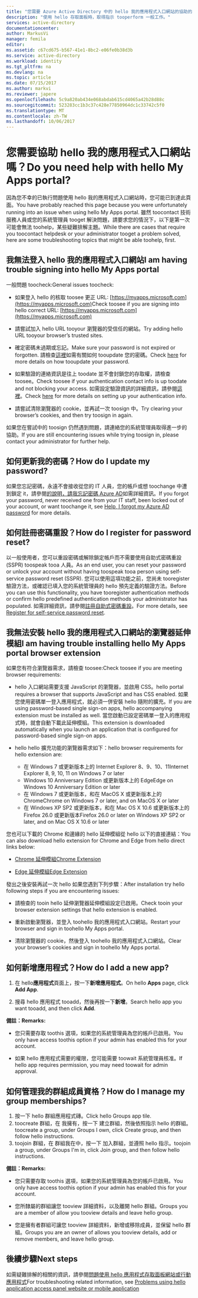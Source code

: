 ```yaml
---
title: "您需要 Azure Active Directory 中的 hello 我的應用程式入口網站的協助的 aaaDo |Microsoft 文件"
description: "使用 hello 存取面板時，取得指示 tooperform 一般工作。"
services: active-directory
documentationcenter: 
author: MarkusVi
manager: femila
editor: 
ms.assetid: c67cd675-b567-41e1-8bc2-e06fe0b38d3b
ms.service: active-directory
ms.workload: identity
ms.tgt_pltfrm: na
ms.devlang: na
ms.topic: article
ms.date: 07/15/2017
ms.author: markvi
ms.reviewer: japere
ms.openlocfilehash: 5c9a820ab434e068abdab615cd4065a42b28d88c
ms.sourcegitcommit: 523283cc1b3c37c428e77850964dc1c33742c5f0
ms.translationtype: MT
ms.contentlocale: zh-TW
ms.lasthandoff: 10/06/2017
---
```

# <a name="do-you-need-help-with-hello-my-apps-portal"></a><span data-ttu-id="2c333-103">您需要協助 hello 我的應用程式入口網站嗎？</span><span class="sxs-lookup"><span data-stu-id="2c333-103">Do you need help with hello My Apps portal?</span></span>

<span data-ttu-id="2c333-104">因為您不幸的已執行問題使用 hello 我的應用程式入口網站時，您可能已到達此頁面。</span><span class="sxs-lookup"><span data-stu-id="2c333-104">You have probably reached this page because you were unfortunately running into an issue when using hello My Apps portal.</span></span> <span data-ttu-id="2c333-105">雖然 toocontact 技術服務人員或您的系統管理員 tooget 解決問題，請要求您的情況下，以下是第一次可能會無法 toohelp，某些疑難排解主題。</span><span class="sxs-lookup"><span data-stu-id="2c333-105">While there are cases that require you toocontact helpdesk or your administrator tooget a problem solved, here are some troubleshooting topics that might be able toohelp, first.</span></span>

## <a name="i-am-having-trouble-signing-into-hello-my-apps-portal"></a><span data-ttu-id="2c333-106">我無法登入 hello 我的應用程式入口網站</span><span class="sxs-lookup"><span data-stu-id="2c333-106">I am having trouble signing into hello My Apps portal</span></span>

<span data-ttu-id="2c333-107">一般問題 toocheck:</span><span class="sxs-lookup"><span data-stu-id="2c333-107">General issues toocheck:</span></span>

- <span data-ttu-id="2c333-108">如果登入 hello 的核取 toosee 更正 URL: [https://myapps.microsoft.com](https://myapps.microsoft.com)</span><span class="sxs-lookup"><span data-stu-id="2c333-108">Check toosee if you are signing into hello correct URL: [https://myapps.microsoft.com](https://myapps.microsoft.com)</span></span>

- <span data-ttu-id="2c333-109">請嘗試加入 hello URL tooyour 瀏覽器的受信任的網站。</span><span class="sxs-lookup"><span data-stu-id="2c333-109">Try adding hello URL tooyour browser’s trusted sites.</span></span>

- <span data-ttu-id="2c333-110">確定密碼未過期或忘記。</span><span class="sxs-lookup"><span data-stu-id="2c333-110">Make sure your password is not expired or forgotten.</span></span> <span data-ttu-id="2c333-111">請檢查[這裡](active-directory-passwords-update-your-own-password.md)如需有關如何 tooupdate 您的密碼。</span><span class="sxs-lookup"><span data-stu-id="2c333-111">Check [here](active-directory-passwords-update-your-own-password.md) for more details on how tooupdate your password.</span></span>

- <span data-ttu-id="2c333-112">如果驗證的連絡資訊是往上 toodate 並不會封鎖您的存取權，請檢查 toosee。</span><span class="sxs-lookup"><span data-stu-id="2c333-112">Check toosee if your authentication contact info is up toodate and not blocking your access.</span></span> <span data-ttu-id="2c333-113">如需設定驗證資訊的詳細資訊，請參閱[這裡](https://docs.microsoft.com/en-us/azure/multi-factor-authentication/end-user/multi-factor-authentication-end-user)。</span><span class="sxs-lookup"><span data-stu-id="2c333-113">Check [here](https://docs.microsoft.com/en-us/azure/multi-factor-authentication/end-user/multi-factor-authentication-end-user) for more details on setting up your authentication info.</span></span>

- <span data-ttu-id="2c333-114">請嘗試清除瀏覽器的 cookie，並再試一次 toosign 中。</span><span class="sxs-lookup"><span data-stu-id="2c333-114">Try clearing your browser’s cookies, and then try toosign in again.</span></span>

<span data-ttu-id="2c333-115">如果您在嘗試中的 toosign 仍然遇到問題，請連絡您的系統管理員取得進一步的協助。</span><span class="sxs-lookup"><span data-stu-id="2c333-115">If you are still encountering issues while trying toosign in, please contact your administrator for further help.</span></span>


## <a name="how-do-i-update-my-password"></a><span data-ttu-id="2c333-116">如何更新我的密碼？</span><span class="sxs-lookup"><span data-stu-id="2c333-116">How do I update my password?</span></span>

<span data-ttu-id="2c333-117">如果您忘記密碼，永遠不會接收從您的 IT 人員，您的帳戶或想 toochange 中遭到鎖定 it，請參閱[的說明，請我忘記密碼 Azure AD](active-directory-passwords-update-your-own-password.md)如需詳細資訊。</span><span class="sxs-lookup"><span data-stu-id="2c333-117">If you forgot your password, never received one from your IT staff, been locked out of your account, or want toochange it, see [Help, I forgot my Azure AD password](active-directory-passwords-update-your-own-password.md) for more details.</span></span>

## <a name="how-do-i-register-for-password-reset"></a><span data-ttu-id="2c333-118">如何註冊密碼重設？</span><span class="sxs-lookup"><span data-stu-id="2c333-118">How do I register for password reset?</span></span>

<span data-ttu-id="2c333-119">以一般使用者，您可以重設密碼或解除鎖定帳戶而不需要使用自助式密碼重設 (SSPR) toospeak tooa 人員。</span><span class="sxs-lookup"><span data-stu-id="2c333-119">As an end user, you can reset your password or unlock your account without having toospeak tooa person using self-service password reset (SSPR).</span></span> <span data-ttu-id="2c333-120">您可以使用這項功能之前，您尚未 tooregister 驗證方法，或確認已填入您的系統管理員的 hello 預先定義的驗證方法。</span><span class="sxs-lookup"><span data-stu-id="2c333-120">Before you can use this functionality, you have tooregister authentication methods or confirm hello predefined authentication methods your administrator has populated.</span></span> <span data-ttu-id="2c333-121">如需詳細資訊，請參閱[註冊自助式密碼重設](active-directory-passwords-reset-register.md)。</span><span class="sxs-lookup"><span data-stu-id="2c333-121">For more details, see [Register for self-service password reset](active-directory-passwords-reset-register.md).</span></span>


## <a name="i-am-having-trouble-installing-hello-my-apps-portal-browser-extension"></a><span data-ttu-id="2c333-122">我無法安裝 hello 我的應用程式入口網站的瀏覽器延伸模組</span><span class="sxs-lookup"><span data-stu-id="2c333-122">I am having trouble installing hello My Apps portal browser extension</span></span>

<span data-ttu-id="2c333-123">如果您有符合瀏覽器需求，請檢查 toosee:</span><span class="sxs-lookup"><span data-stu-id="2c333-123">Check toosee if you are meeting browser requirements:</span></span>

- <span data-ttu-id="2c333-124">hello 入口網站需要支援 JavaScript 的瀏覽器，並啟用 CSS。</span><span class="sxs-lookup"><span data-stu-id="2c333-124">hello portal requires a browser that supports JavaScript and has CSS enabled.</span></span> <span data-ttu-id="2c333-125">如果您使用密碼單一登入應用程式，就必須一併安裝 hello 隨附的擴充。</span><span class="sxs-lookup"><span data-stu-id="2c333-125">If you are using password-based single sign-on apps, hello accompanying extension must be installed as well.</span></span> <span data-ttu-id="2c333-126">當您啟動已設定密碼單一登入的應用程式時，就會自動下載此延伸模組。</span><span class="sxs-lookup"><span data-stu-id="2c333-126">This extension is downloaded automatically when you launch an application that is configured for password-based single sign-on apps.</span></span>

- <span data-ttu-id="2c333-127">hello hello 擴充功能的瀏覽器需求如下：</span><span class="sxs-lookup"><span data-stu-id="2c333-127">hello browser requirements for hello extension are:</span></span>
    - <span data-ttu-id="2c333-128">在 Windows 7 或更新版本上的 Internet Explorer 8、9、10、11</span><span class="sxs-lookup"><span data-stu-id="2c333-128">Internet Explorer 8, 9, 10, 11 on Windows 7 or later</span></span>
    - <span data-ttu-id="2c333-129">Windows 10 Anniversary Edition 或更新版本上的 Edge</span><span class="sxs-lookup"><span data-stu-id="2c333-129">Edge on Windows 10 Anniversary Edition or later</span></span>
    - <span data-ttu-id="2c333-130">在 Windows 7 或更新版本，和在 MacOS X 或更新版本上的 Chrome</span><span class="sxs-lookup"><span data-stu-id="2c333-130">Chrome on Windows 7 or later, and on MacOS X or later</span></span>
    - <span data-ttu-id="2c333-131">在 Windows XP SP2 或更新版本，和在 Mac OS X 10.6 或更新版本上的 Firefox 26.0 或更新版本</span><span class="sxs-lookup"><span data-stu-id="2c333-131">Firefox 26.0 or later on Windows XP SP2 or later, and on Mac OS X 10.6 or later</span></span>

<span data-ttu-id="2c333-132">您也可以下載的 Chrome 和邊緣的 hello 延伸模組從 hello 以下的直接連結：</span><span class="sxs-lookup"><span data-stu-id="2c333-132">You can also download hello extension for Chrome and Edge from hello direct links below:</span></span>

- [<span data-ttu-id="2c333-133">Chrome 延伸模組</span><span class="sxs-lookup"><span data-stu-id="2c333-133">Chrome Extension</span></span>](https://chrome.google.com/webstore/detail/access-panel-extension/ggjhpefgjjfobnfoldnjipclpcfbgbhl)

- [<span data-ttu-id="2c333-134">Edge 延伸模組</span><span class="sxs-lookup"><span data-stu-id="2c333-134">Edge Extension</span></span>](https://www.microsoft.com/store/apps/9pc9sckkzk84)

<span data-ttu-id="2c333-135">發出之後安裝再試一次 hello 如果您遇到下列步驟：</span><span class="sxs-lookup"><span data-stu-id="2c333-135">After installation try hello following steps if you are encountering issues:</span></span>

- <span data-ttu-id="2c333-136">請檢查的 tooin hello 延伸瀏覽器延伸模組設定已啟用。</span><span class="sxs-lookup"><span data-stu-id="2c333-136">Check tooin your browser extension settings that hello extension is enabled.</span></span>

- <span data-ttu-id="2c333-137">重新啟動瀏覽器，並登入 toohello 我的應用程式入口網站。</span><span class="sxs-lookup"><span data-stu-id="2c333-137">Restart your browser and sign in toohello My Apps portal.</span></span>

- <span data-ttu-id="2c333-138">清除瀏覽器的 cookie，然後登入 toohello 我的應用程式入口網站。</span><span class="sxs-lookup"><span data-stu-id="2c333-138">Clear your browser’s cookies and sign in toohello My Apps portal.</span></span>

## <a name="how-do-i-add-a-new-app"></a><span data-ttu-id="2c333-139">如何新增應用程式？</span><span class="sxs-lookup"><span data-stu-id="2c333-139">How do I add a new app?</span></span>

1.  <span data-ttu-id="2c333-140">在 hello**應用程式**頁面上，按一下**新增應用程式**。</span><span class="sxs-lookup"><span data-stu-id="2c333-140">On hello **Apps** page, click **Add App**.</span></span>

2.  <span data-ttu-id="2c333-141">搜尋 hello 應用程式 tooadd，然後再按一下**新增**。</span><span class="sxs-lookup"><span data-stu-id="2c333-141">Search hello app you want tooadd, and then click **Add**.</span></span>

<span data-ttu-id="2c333-142">**備註：**</span><span class="sxs-lookup"><span data-stu-id="2c333-142">**Remarks:**</span></span>

- <span data-ttu-id="2c333-143">您只需要存取 toothis 選項，如果您的系統管理員為您的帳戶已啟用。</span><span class="sxs-lookup"><span data-stu-id="2c333-143">You only have access toothis option if your admin has enabled this for your account.</span></span>

- <span data-ttu-id="2c333-144">如果 hello 應用程式需要的權限，您可能需要 toowait 系統管理員核准。</span><span class="sxs-lookup"><span data-stu-id="2c333-144">If hello app requires permission, you may need toowait for admin approval.</span></span>


## <a name="how-do-i-manage-my-group-memberships"></a><span data-ttu-id="2c333-145">如何管理我的群組成員資格？</span><span class="sxs-lookup"><span data-stu-id="2c333-145">How do I manage my group memberships?</span></span>

1. <span data-ttu-id="2c333-146">按一下 hello 群組應用程式磚。</span><span class="sxs-lookup"><span data-stu-id="2c333-146">Click hello Groups app tile.</span></span> 
2. <span data-ttu-id="2c333-147">toocreate 群組，在 我擁有，按一下 建立群組，然後依照指示 hello 的群組。</span><span class="sxs-lookup"><span data-stu-id="2c333-147">toocreate a group, under Groups I own, click Create group, and then follow hello instructions.</span></span>
3. <span data-ttu-id="2c333-148">toojoin 群組，在 群組我在中，按一下 加入群組，並遵照 hello 指示。</span><span class="sxs-lookup"><span data-stu-id="2c333-148">toojoin a group, under Groups I'm in, click Join group, and then follow hello instructions.</span></span>

<span data-ttu-id="2c333-149">**備註：**</span><span class="sxs-lookup"><span data-stu-id="2c333-149">**Remarks:**</span></span>

- <span data-ttu-id="2c333-150">您只需要存取 toothis 選項，如果您的系統管理員為您的帳戶已啟用。</span><span class="sxs-lookup"><span data-stu-id="2c333-150">You only have access toothis option if your admin has enabled this for your account.</span></span>

- <span data-ttu-id="2c333-151">您所隸屬的群組讓您 tooview 詳細資料，以及離開 hello 群組。</span><span class="sxs-lookup"><span data-stu-id="2c333-151">Groups you are a member of allow you tooview details and leave hello group.</span></span>

- <span data-ttu-id="2c333-152">您是擁有者群組可讓您 tooview 詳細資料，新增或移除成員，並保留 hello 群組。</span><span class="sxs-lookup"><span data-stu-id="2c333-152">Groups you are an owner of allows you tooview details, add or remove members, and leave hello group.</span></span>


## <a name="next-steps"></a><span data-ttu-id="2c333-153">後續步驟</span><span class="sxs-lookup"><span data-stu-id="2c333-153">Next steps</span></span>

<span data-ttu-id="2c333-154">如需疑難排解的相關的資訊，請參閱[問題使用 hello 應用程式存取面板網站或行動應用程式](active-directory-application-access-panel-content-map.md)</span><span class="sxs-lookup"><span data-stu-id="2c333-154">For troubleshooting related information, see [Problems using hello application access panel website or mobile application](active-directory-application-access-panel-content-map.md)</span></span>

